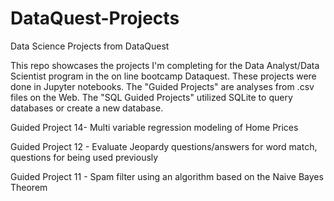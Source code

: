 # DataQuest-Projects
Data Science Projects from DataQuest

This repo showcases the projects I'm completing for the Data Analyst/Data Scientist program in the on line bootcamp Dataquest. These projects were done in Jupyter notebooks.  The "Guided Projects" are analyses from .csv files on the Web. The "SQL Guided Projects" utilized SQLite to query databases or create a new database.

Guided Project 14- Multi variable regression modeling of Home Prices

Guided Project 12 - Evaluate Jeopardy questions/answers for word match, questions for being used previously

Guided Project 11 - Spam filter using an algorithm based on the Naive Bayes Theorem 
